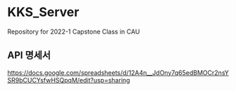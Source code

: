 # KKS_Server
Repository for 2022-1 Capstone Class in CAU

## API 명세서
https://docs.google.com/spreadsheets/d/12A4n__JdOny7q65edBMOCr2nsYSR9bCUCYsfwHSQpqM/edit?usp=sharing

